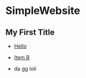 # SimpleWebsite

## My First Title
+ [Hello](https://penut85420.github.io/SimpleWebsite/Hello)
+ [Item B](https://zxcj04.github.io/SimpleWebsite-1/who)

+ da gg loli
